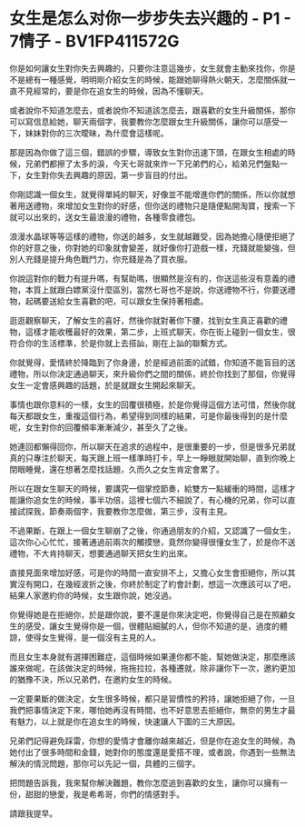 # 女生是怎么对你一步步失去兴趣的 - P1 - 7情子 - BV1FP411572G

你是如何讓女生對你失去興趣的，只要你注意這幾步，女生就會主動來找你，你是不是總有一種感覺，明明剛介紹女生的時候，能跟她聊得熱火朝天，怎麼關係就一直不見經常的，要是你在追女生的時候，因為不懂聊天。

或者說你不知道怎麼去，或者說你不知道該怎麼去，跟喜歡的女生升級關係，那你可以寫信息給她，聊天兩個字，我要教你怎麼跟女生升級關係，讓你可以感受一下，妹妹對你的三次曖昧，為什麼會這樣呢。

那是因為你做了這三個，錯誤的步驟，導致女生對你迅速下頭，在跟女生相處的時候，兄弟們都擦了太多的淚，今天七哥就來炸一下兄弟們的心，給弟兄們盤點一下，女生對你失去興趣的原因，第一步盲目的付出。

你剛認識一個女生，就覺得單純的聊天，好像並不能增進你們的關係，所以你就想著用送禮物，來增加女生對你的好感，但你送的禮物只是隨便點開淘寶，搜索一下就可以出來的，送女生最浪漫的禮物，各種零食禮包。

浪漫水晶球等等這樣的禮物，你送的越多，女生就越難受，因為她擔心隨便拒絕了你的好意之後，你對她的印象就會變差，就好像你打遊戲一樣，充錢就能變強，但別人充錢是提升角色戰鬥力，你充錢是為了買衣服。

你說這對你的戰力有提升嗎，有幫助嗎，很顯然是沒有的，你送這些沒有意義的禮物，本質上就跟白嫖黨沒什麼區別，當然七哥也不是說，你送禮物不行，你要送禮物，起碼要送給女生喜歡的吧，可以跟女生保持著相處。

逛逛觀察聊天，了解女生的喜好，然後你就對著你下腰，找到女生真正喜歡的禮物，這樣才能收穫最好的效果，第二步，上班式聊天，你在街上碰到一個女生，很符合你的生活標準，於是你就上去搭訕，剛在上訕的聯繫方式。

你就覺得，愛情終於降臨到了你身邊，於是經過前面的試錯，你知道不能盲目的送禮物，所以你決定通過聊天，來升級你們之間的關係，終於你找到了那個，你覺得女生一定會感興趣的話題，於是就跟女生開起來聊天。

事情也跟你意料的一樣，女生的回覆很積極，於是你覺得這個方法可惜，然後你就每天都跟女生，重複這個行為，希望得到同樣的結果，可是你最後得到的是什麼呢，女生對你的回覆頻率漸漸減少，甚至久了之後。

她連回都懶得回你，所以聊天在追求的過程中，是很重要的一步，但是很多兄弟就真的只專注於聊天，每天跟上班一樣準時打卡，早上一睜眼就開始聊，直到你晚上閉眼睡覺，還在想著怎麼找話題，久而久之女生肯定會累了。

所以在跟女生聊天的時候，要講究一個掌控節奏，給雙方一點緩衝的時間，這樣才能讓你追女生的時候，事半功倍，這裡七個六不細說了，有心機的兄弟，你可以直接試探我，節奏兩個字，我要教你怎麼做，第三步，沒有主見。

不過果斷，在跟上一個女生聊崩了之後，你通過朋友的介紹，又認識了一個女生，這次你心心忙忙，接著通過前兩次的觸摸戀，竟然你變得很懂女生了，於是你不送禮物，不大肯持聊天，想要通過聊天把女生約出來。

直接見面來增加好感，可是你的時間一直安排不上，又擔心女生會拒絕你，所以其實沒有開口，在幾經波折之後，你終於制定了約會計劃，想這一次應該可以了吧，結果人家邀約你的時候，女生跟你說，她沒過。

你覺得她是在拒絕你，於是跟你說，要不還是你來決定吧，你覺得自己是在照顧女生的感受，讓女生覺得你是一個，很體貼細膩的人，但你不知道的是，過度的體諒，使得女生覺得，是一個沒有主見的人。

而且女生本身就有選擇困難症，這個時候如果連你都不能，幫她做決定，那麼應該誰來做呢，在該做決定的時候，拖拖拉拉，各種遷就，除非讓你下一次，邀約更加的猶豫不決，所以兄弟們，在邀約女生的時候。

一定要果斷的做決定，女生很多時候，都只是習慣性的矜持，讓她拒絕了你，一旦我們把事情決定下來，哪怕她再沒有時間，也不好意思去拒絕你，無奈的男生才最有魅力，以上就是你在追女生的時候，快速讓人下圖的三大原因。

兄弟們記得避免踩雷，你想的愛情才會離你越來越近，但是你在追女生的時候，為她付出了很多時間和金錢，她對你的態度還是愛搭不理，或者說，你遇到一些無法解決的情況問題，那你可以先記一個，具體的三個字。

把問題告訴我，我來幫你解決難題，教你怎麼追到喜歡的女生，讓你可以擁有一份，甜甜的戀愛，我是希希哥，你們的情感對手。

請跟我提早。